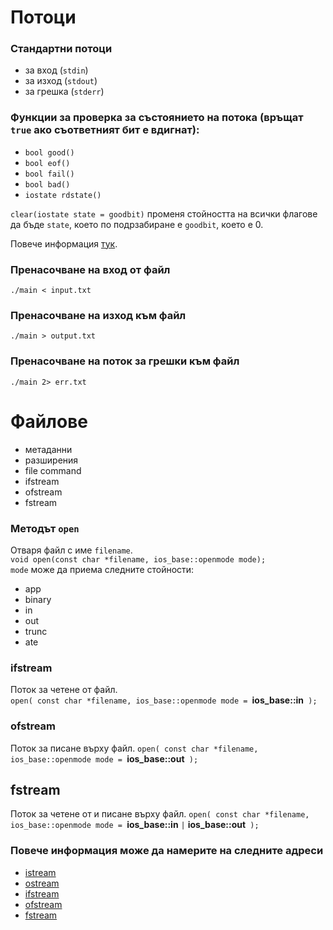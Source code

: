 # Потоци
### Стандартни потоци
- за вход (`stdin`)
- за изход (`stdout`)
- за грешка (`stderr`)

### Функции за проверка за състоянието на потока (връщат `true` ако съответният бит е вдигнат):
- `bool good()`
- `bool eof()`
- `bool fail()`
- `bool bad()`
- `iostate rdstate()`

`clear(iostate state = goodbit)` променя стойността на всички флагове да бъде `state`, което по подрзабиране е `goodbit`, което е 0.

Повече информация [тук](http://www.cplusplus.com/reference/ios/ios/).

### Пренасочване на вход от файл
`./main < input.txt`
### Пренасочване на изход към файл
`./main > output.txt`
### Пренасочване на поток за грешки към файл
`./main 2> err.txt`

# Файлове
- метаданни
- разширения
- file command
- ifstream
- ofstream
- fstream

### Методът `open`
Отваря файл с име `filename`.  
`void open(const char *filename, ios_base::openmode mode);`  
`mode` може да приема следните стойности:
- app
- binary
- in
- out
- trunc
- ate

### ifstream
Поток за четене от файл.  
`open( const char *filename, ios_base::openmode mode = `**ios_base::in**` );`

### ofstream
Поток за писане върху файл.
`open( const char *filename, ios_base::openmode mode = `**ios_base::out**` );`

## fstream
Поток за четене от и писане върху файл.
`open( const char *filename, ios_base::openmode mode = `**ios_base::in** `|` **ios_base::out**` );`

### Повече информация може да намерите на следните адреси
- [istream](https://en.cppreference.com/w/cpp/io/basic_istream)
- [ostream](https://en.cppreference.com/w/cpp/io/basic_ostream)
- [ifstream](https://en.cppreference.com/w/cpp/io/basic_ifstream)
- [ofstream](https://en.cppreference.com/w/cpp/io/basic_ofstream)
- [fstream](https://en.cppreference.com/w/cpp/io/basic_fstream)